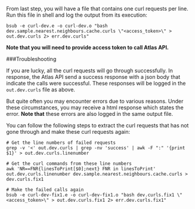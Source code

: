 From last step, you will have a file that contains one curl requests per line. Run this file
in shell and log the output from its execution:
```
bsub -e curl-dev.e -o curl-dev.o "bash dev.sample.nearest.neighbours.cache.curls \"<access_token>\" > out.dev.curls 2> err.dev.curls"
```
**Note that you will need to provide access token to call Atlas API.**

###Troubleshooting

If you are lucky, all the curl requests will go through successfully. In response, the Atlas
API send a success response with a json body that indicate the calls were successful. These
responses will be logged in the `out.dev.curls` file as above.

But quite often you may encounter errors due to various reasons. Under these circumstances, you
may receive a html response which states the error. **Note that** these errors are also logged
in the same output file.

You can follow the following steps to extract the curl requests that has not gone through and
make these curl requests again:
```
# Get the line numbers of failed requests
grep -v '<' out.dev.curls | grep -nv 'success' | awk -F ":" '{print $1}' > out.dev.curls.linenumber

# Get the curl commands from these line numbers
awk 'NR==FNR{linesToPrint[$0];next} FNR in linesToPrint' out.dev.curls.linenumber dev.sample.nearest.neighbours.cache.curls > dev.curls.fix1

# Make the failed calls again
bsub -e curl-dev-fix1.e -o curl-dev-fix1.o "bash dev.curls.fix1 \"<access_token>\" > out.dev.curls.fix1 2> err.dev.curls.fix1"
```
